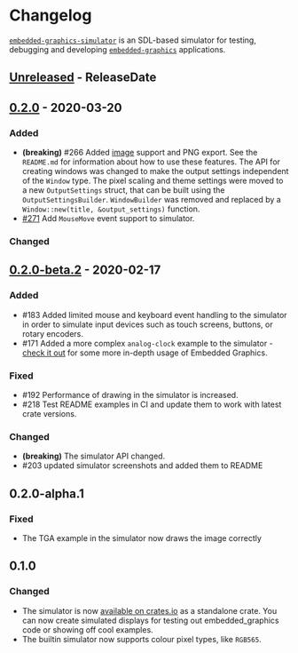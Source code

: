 # Changelog

[`embedded-graphics-simulator`](https://crates.io/crates/embedded-graphics-simulator) is an SDL-based simulator for testing, debugging and developing [`embedded-graphics`](https://crates.io/crates/embedded-graphics) applications.

<!-- next-header -->

## [Unreleased] - ReleaseDate

## [0.2.0] - 2020-03-20

### Added

- **(breaking)** #266 Added [image](https://crates.io/crates/image) support and PNG export. See the `README.md` for information about how to use these features. The API for creating windows was changed to make the output settings independent of the `Window` type. The pixel scaling and theme settings were moved to a new `OutputSettings` struct, that can be built using the `OutputSettingsBuilder`. `WindowBuilder` was removed and replaced by a `Window::new(title, &output_settings)` function.
- [#271](https://github.com/jamwaffles/embedded-graphics/pull/271) Add `MouseMove` event support to simulator.

### Changed

## [0.2.0-beta.2] - 2020-02-17

### Added

- #183 Added limited mouse and keyboard event handling to the simulator in order to simulate input devices such as touch screens, buttons, or rotary encoders.
- #171 Added a more complex `analog-clock` example to the simulator - [check it out](https://github.com/jamwaffles/embedded-graphics/tree/embedded-graphics-v0.6.0-alpha.3/simulator/examples/analog-clock.rs) for some more in-depth usage of Embedded Graphics.

### Fixed

- #192 Performance of drawing in the simulator is increased.
- #218 Test README examples in CI and update them to work with latest crate versions.

### Changed

- **(breaking)** The simulator API changed.
- #203 updated simulator screenshots and added them to README

## 0.2.0-alpha.1

### Fixed

- The TGA example in the simulator now draws the image correctly

## 0.1.0

### Changed

- The simulator is now [available on crates.io](https://crates.io/crates/embedded-graphics-simulator) as a standalone crate. You can now create simulated displays for testing out embedded_graphics code or showing off cool examples.
- The builtin simulator now supports colour pixel types, like `RGB565`.

<!-- next-url -->

[unreleased]: https://github.com/jamwaffles/embedded-graphics-simulator/compare/embedded-graphics-simulator-v0.2.0...HEAD
[0.2.0]: https://github.com/jamwaffles/embedded-graphics-simulator/compare/embedded-graphics-simulator-v0.2.0-beta.2...embedded-graphics-simulator-v0.2.0
[0.2.0-beta.2]: https://github.com/jamwaffles/embedded-graphics/compare/embedded-graphics-simulator-v0.2.0-alpha.1...embedded-graphics-simulator-v0.2.0-beta.2
